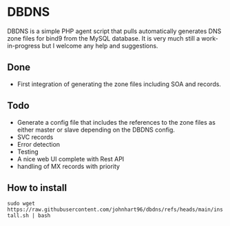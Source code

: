 # DBDNS
DBDNS is a simple PHP agent script that pulls automatically generates DNS zone files for bind9 from the MySQL database.
It is very much still a work-in-progress but I welcome any help and suggestions.

## Done
* First integration of generating the zone files including SOA and records.

## Todo
* Generate a config file that includes the references to the zone files as either master or slave depending on the DBDNS config.
* SVC records
* Error detection
* Testing
* A nice web UI complete with Rest API
* handling of MX records with priority 

## How to install

 `sudo wget https://raw.githubusercontent.com/johnhart96/dbdns/refs/heads/main/install.sh | bash`
